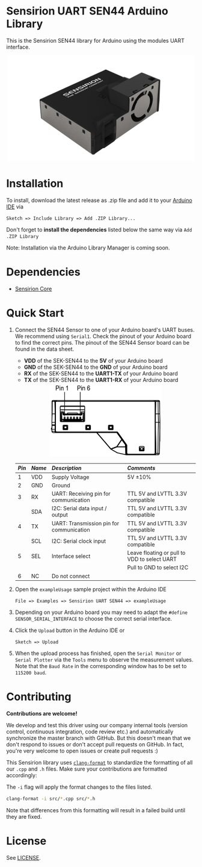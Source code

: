 # Sensirion UART SEN44 Arduino Library

This is the Sensirion SEN44 library for Arduino using the modules UART interface.

<center><img src="images/SEN4x.png" width="500px"></center>

# Installation

To install, download the latest release as .zip file and add it to your
[Arduino IDE](http://www.arduino.cc/en/main/software) via

    Sketch => Include Library => Add .ZIP Library...

Don't forget to **install the dependencies** listed below the same way via `Add .ZIP Library`

Note: Installation via the Arduino Library Manager is coming soon.

# Dependencies

* [Sensirion Core](https://github.com/Sensirion/arduino-core)

# Quick Start

1. Connect the SEN44 Sensor to one of your Arduino board's UART buses. We recommend using `Serial1`. Check the pinout of
   your Arduino board to find the correct pins. The pinout of the SEN44 Sensor board can be found in the data sheet.

    * **VDD** of the SEK-SEN44 to the **5V** of your Arduino board
    * **GND** of the SEK-SEN44 to the **GND** of your Arduino board
    * **RX** of the SEK-SEN44 to the **UART1-TX** of your Arduino board
    * **TX** of the SEK-SEN44 to the **UART1-RX** of your Arduino board

   <center><img src="images/SEN44_pinout.png" width="300px"></center>

   | *Pin* | *Name* | *Description* | *Comments* |
   |-------|--------|---------------|------------|
   | 1     | VDD    | Supply Voltage | 5V ±10%
   | 2     | GND    | Ground |
   | 3     | RX     | UART: Receiving pin for communication | TTL 5V and LVTTL 3.3V compatible
   |       | SDA    | I2C: Serial data input / output | TTL 5V and LVTTL 3.3V compatible
   | 4     | TX     | UART: Transmission pin for communication | TTL 5V and LVTTL 3.3V compatible
   |       | SCL    | I2C: Serial clock input | TTL 5V and LVTTL 3.3V compatible
   | 5     | SEL    | Interface select | Leave floating or pull to VDD to select UART
   |       |        |  | Pull to GND to select I2C
   | 6     | NC     | Do not connect |

2. Open the `exampleUsage` sample project within the Arduino IDE

       File => Examples => Sensirion UART SEN44 => exampleUsage

3. Depending on your Arduino board you may need to adapt the `#define SENSOR_SERIAL_INTERFACE` to choose the correct
   serial interface.

4. Click the `Upload` button in the Arduino IDE or

       Sketch => Upload

5. When the upload process has finished, open the `Serial Monitor` or `Serial Plotter` via the `Tools` menu to observe
   the measurement values. Note that the `Baud Rate` in the corresponding window has to be set to `115200 baud`.

# Contributing

**Contributions are welcome!**

We develop and test this driver using our company internal tools (version control, continuous integration, code review
etc.) and automatically synchronize the master branch with GitHub. But this doesn't mean that we don't respond to issues
or don't accept pull requests on GitHub. In fact, you're very welcome to open issues or create pull requests :)

This Sensirion library uses
[`clang-format`](https://releases.llvm.org/download.html) to standardize the formatting of all our `.cpp` and `.h`
files. Make sure your contributions are formatted accordingly:

The `-i` flag will apply the format changes to the files listed.

```bash
clang-format -i src/*.cpp src/*.h
```

Note that differences from this formatting will result in a failed build until they are fixed.

# License

See [LICENSE](LICENSE).
